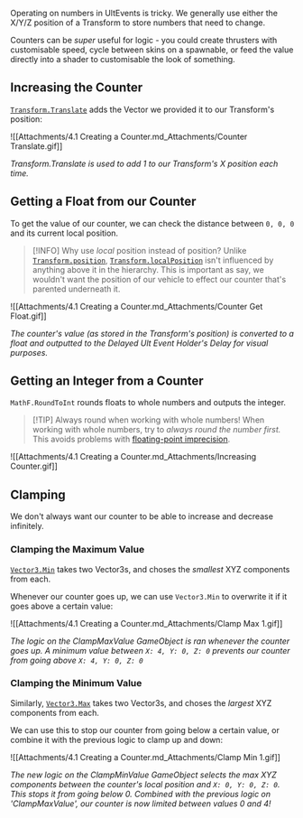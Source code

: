 Operating on numbers in UltEvents is tricky. We generally use either the X/Y/Z position of a Transform to store numbers that need to change.

Counters can be *super* useful for logic - you could create thrusters with customisable speed, cycle between skins on a spawnable, or feed the value directly into a shader to customisable the look of something.

## Increasing the Counter

[`Transform.Translate`](https://docs.unity3d.com/6000.0/Documentation/ScriptReference/Transform.Translate.html) adds the Vector we provided it to our Transform's position:

![[Attachments/4.1 Creating a Counter.md_Attachments/Counter Translate.gif]]

*Transform.Translate is used to add 1 to our Transform's X position each time.*

## Getting a Float from our Counter

To get the value of our counter, we can check the distance between `0, 0, 0` and its current local position.

> [!INFO] Why use *local* position instead of position?
> Unlike [`Transform.position`](https://docs.unity3d.com/6000.0/Documentation/ScriptReference/Transform-position.html), [`Transform.localPosition`](https://docs.unity3d.com/6000.0/Documentation/ScriptReference/Transform-localPosition.html) isn't influenced by anything above it in the hierarchy. This is important as say, we wouldn't want the position of our vehicle to effect our counter that's parented underneath it.

![[Attachments/4.1 Creating a Counter.md_Attachments/Counter Get Float.gif]]

*The counter's value (as stored in the Transform's position) is converted to a float and outputted to the Delayed Ult Event Holder's Delay for visual purposes.*

## Getting an Integer from a Counter

`MathF.RoundToInt` rounds floats to whole numbers and outputs the integer.

> [!TIP] Always round when working with whole numbers!
> When working with whole numbers, try to *always round the number first.* This avoids problems with [floating-point imprecision](https://timothybramlett.com/floating-point-imprecision/).

![[Attachments/4.1 Creating a Counter.md_Attachments/Increasing Counter.gif]]

## Clamping

We don't always want our counter to be able to increase and decrease infinitely.

### Clamping the Maximum Value

[`Vector3.Min`](https://docs.unity3d.com/6000.0/Documentation/ScriptReference/Vector3.Min.html) takes two Vector3s, and choses the *smallest* XYZ components from each.

Whenever our counter goes up, we can use `Vector3.Min` to overwrite it if it goes above a certain value: 

![[Attachments/4.1 Creating a Counter.md_Attachments/Clamp Max 1.gif]]

*The logic on the ClampMaxValue GameObject is ran whenever the counter goes up. A minimum value between `X: 4, Y: 0, Z: 0` prevents our counter from going above `X: 4, Y: 0, Z: 0`*

### Clamping the Minimum Value

Similarly, [`Vector3.Max`](https://docs.unity3d.com/6000.0/Documentation/ScriptReference/Vector3.Max.html) takes two Vector3s, and choses the *largest* XYZ components from each.

We can use this to stop our counter from going below a certain value, or combine it with the previous logic to clamp up and down:

![[Attachments/4.1 Creating a Counter.md_Attachments/Clamp Min 1.gif]]

*The new logic on the ClampMinValue GameObject selects the max XYZ components between the counter's local position and `X: 0, Y: 0, Z: 0`. This stops it from going below 0. Combined with the previous logic on 'ClampMaxValue', our counter is now limited between values 0 and 4!*